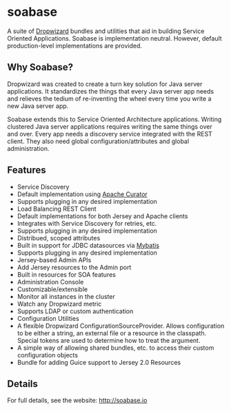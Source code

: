 soabase
=======

A suite of [Dropwizard](http://dropwizard.io/) bundles and utilities that aid in building 
Service Oriented Applications. Soabase is implementation neutral. However, default production-level implementations
are provided.

Why Soabase?
------------

Dropwizard was created to create a turn key solution for Java server applications. It standardizes the things that
every Java server app needs and relieves the tedium of re-inventing the wheel every time you write a new Java server app.

Soabase extends this to Service Oriented Architecture applications. Writing clustered Java server applications
requires writing the same things over and over. Every app needs a discovery service integrated with the REST client.
They also need global configuration/attributes and global administration.

Features
--------

* Service Discovery
 * Default implementation using [Apache Curator](http://curator.apache.org/curator-x-discovery/index.html)
 * Supports plugging in any desired implementation
* Load Balancing REST Client
 * Default implementations for both Jersey and Apache clients
 * Integrates with Service Discovery for retries, etc.
 * Supports plugging in any desired implementation
* Distribued, scoped attributes
 * Built in support for JDBC datasources via [Mybatis](http://mybatis.github.io/mybatis-3/)
 * Supports plugging in any desired implementation
* Jersey-based Admin APIs
 * Add Jersey resources to the Admin port
 * Built in resources for SOA features
* Administration Console
 * Customizable/extensible
 * Monitor all instances in the cluster
 * Watch any Dropwizard metric
 * Supports LDAP or custom authentication
* Configuration Utilities
 * A flexible Dropwizard ConfigurationSourceProvider. Allows configuration to be either a string, an external file or a resource in the classpath. Special tokens are used to determine how to treat the argument.
 * A simple way of allowing shared bundles, etc. to access their custom configuration objects
 * Bundle for adding Guice support to Jersey 2.0 Resources

Details
-------

For full details, see the website: http://soabase.io
